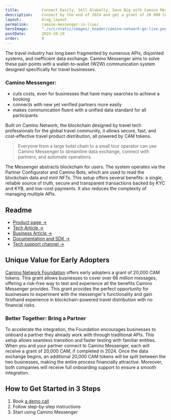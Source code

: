 ```yaml
---
title:          Connect Easily, Sell Globally, Save Big with Camino Messenger
description:    Connect by the end of 2024 and get a grant of 20 000 CAM tokens for 60+ million messages.
layout:         blog_layout
permalink:      camino-messenger-is-live/
heroImage:      "./src/static/images/_header/camino-network-go-live.png"
postDate:       2024-10-10
order:          0
---
```


The travel industry has long been fragmented by numerous APIs, disjointed systems, and inefficient data exchange. Camino Messenger aims to solve these pain points with a wallet-to-wallet (W2W) communication system designed specifically for travel businesses.

### Camino Messenger:
- cuts costs, even for businesses that have many searches to achieve a booking
- connects with new yet verified partners more easily
- makes communication fluent with a unified data standard for all participants

Built on Camino Network, the blockchain designed by travel tech professionals for the global travel community, it allows secure, fast, and cost-effective travel product distribution, all powered by CAM tokens. 

> Everyone from a large hotel chain to a small tour operator can use Camino Messenger to streamline data exchange, connect with partners, and automate operations.

The Messenger abstracts blockchain for users. The system operates via the Partner Configurator and Camino Bots, which are used to read the blockchain data and mint NFTs. This setup offers several benefits: a single, reliable source of truth, secure and transparent transactions backed by KYC and KYB, and low-cost payments. It also reduces the complexity of managing multiple APIs.

## Readme

- [Product page ->](https://camino.network/messenger/)
- [Tech Article ->](https://camino.network/camino-messenger-sets-the-global-standard-in-travel-data-management-and-distribution/)
- [Business Article ->](https://chain4travel.com/camino-messenger-when-less-is-more/)
- [Documentation and SDK ->](https://docs.camino.network/camino-messenger)
- [Tech support channel ->](https://discord.gg/camino)

## Unique Value for Early Adopters

[Camino Network Foundation](https://foundation.camino.network/) offers early adopters a grant of 20,000 CAM tokens. This grant allows businesses to cover over 66 million messages, offering a risk-free way to test and experience all the benefits Camino Messenger provides. This grant provides the perfect opportunity for businesses to experiment with the messenger's functionality and gain firsthand experience in blockchain-powered travel distribution with no financial risks.

### Better Together: Bring a Partner

To accelerate the integration, the Foundation encourages businesses to onboard a partner they already work with through traditional APIs. This setup allows seamless transition and faster testing with familiar entities. When you and your partner connect to Camino Messenger, each will receive a grant of 20,000 CAM, if completed in 2024. Once the data exchange begins, an additional 20,000 CAM tokens will be split between the two businesses, making the entire process financially attractive. Moreover, both companies will receive full onboarding support to ensure a smooth integration.

## **How to Get Started in 3 Steps**

1. Book [a demo call](https://outlook.office365.com/book/CaminoNetworkDeepDive1hourSamAnke@chain4travel.com/)
2. Follow step-by-step instructions
3. Start using Camino Messenger